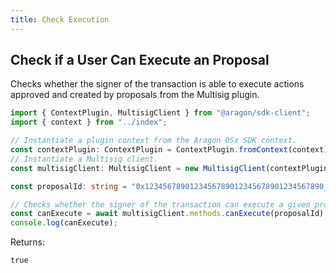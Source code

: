 ```yaml
---
title: Check Execution
---
```


## Check if a User Can Execute an Proposal

Checks whether the signer of the transaction is able to execute actions approved and created by proposals from the Multisig plugin.

```ts
import { ContextPlugin, MultisigClient } from "@aragon/sdk-client";
import { context } from "../index";

// Instantiate a plugin context from the Aragon OSx SDK context.
const contextPlugin: ContextPlugin = ContextPlugin.fromContext(context);
// Instantiate a Multisig client.
const multisigClient: MultisigClient = new MultisigClient(contextPlugin);

const proposalId: string = "0x1234567890123456789012345678901234567890_0x0";

// Checks whether the signer of the transaction can execute a given proposal.
const canExecute = await multisigClient.methods.canExecute(proposalId);
console.log(canExecute);
```


Returns:

```
true
```